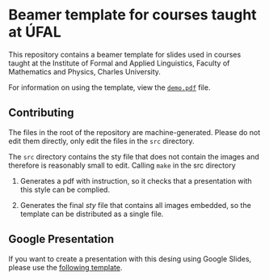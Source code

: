 # Beamer template for courses taught at ÚFAL

This repository contains a beamer template for slides used in courses taught at
the Institute of Formal and Applied Linguistics, Faculty of Mathematics and
Physics, Charles University.

For information on using the template, view the
[`demo.pdf`](https://github.com/ufal/beamer-template/blob/master/demo.pdf)
file.

## Contributing

The files in the root of the repository are machine-generated. Please do not
edit them directly, only edit the files in the `src` directory.

The `src` directory contains the sty file that does not contain the images and
therefore is reasonably small to edit. Calling `make` in the src directory

1. Generates a pdf with instruction, so it checks that a presentation with this
   style can be complied.

2. Generates the final _sty_ file that contains all images embedded, so the
   template can be distributed as a single file.

## Google Presentation

If you want to create a presentation with this desing using Google Slides,
please use the [following
template](https://docs.google.com/presentation/d/1cE1fyaG9qWXJo5Upzi_i8mXMqUGbuYDgwqvHGYRgBSE/edit?usp=sharing).

